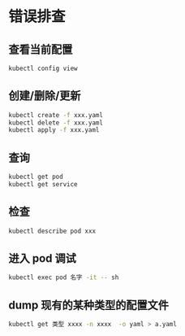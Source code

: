 # 错误排查

## 查看当前配置

```sh
kubectl config view
```

## 创建/删除/更新

```bash
kubectl create -f xxx.yaml
kubectl delete -f xxx.yaml
kubectl apply -f xxx.yaml
```

## 查询

```bash
kubectl get pod
kubectl get service
```

## 检查

```bash
kubectl describe pod xxx
```

## 进入 pod 调试

```bash
kubectl exec pod 名字 -it -- sh
```

## dump 现有的某种类型的配置文件

```bash
kubectl get 类型 xxxx -n xxxx  -o yaml > a.yaml
```
